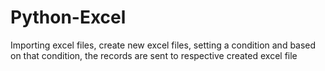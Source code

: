 # Python-Excel
Importing excel files, create new excel files, setting a condition and based on that condition, the records are sent to respective created excel file
